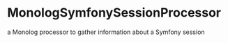 MonologSymfonySessionProcessor
==============================

a Monolog processor to gather information about a Symfony session

